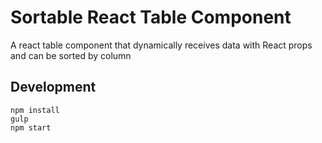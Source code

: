 # Sortable React Table Component

A react table component that dynamically receives data with React props and can be sorted by column

## Development

```
npm install
gulp
npm start
```
